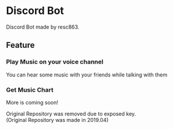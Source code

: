 # Discord Bot
Discord Bot made by resc863.    

## Feature  
### Play Music on your voice channel  
You can hear some music with your friends while talking with them    

### Get Music Chart  
  
  
More is coming soon!

Original Repository was removed due to exposed key.  
(Original Repository was made in 2019.04)
